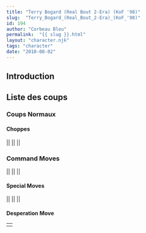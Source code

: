 ```yaml
---
title: "Terry Bogard (Real Bout 2-Era) (KoF '98)"
slug:  "Terry_Bogard_(Real_Bout_2-Era)_(KoF_'98)"
id: 194
author: "Corbeau Bleu"
permalink:  "{{ slug }}.html"
layout: "character.njk"
tags: "character"
date: "2010-08-02"
---
```


## Introduction

## Liste des coups

### Coups Normaux

#### Choppes

||
||
||

### Command Moves

||
||
||

#### Special Moves

||
||
||

#### Desperation Move

|     |
|-----|
|     |
